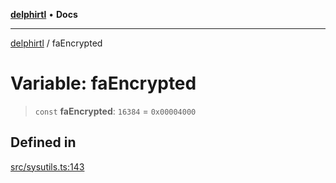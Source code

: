 [**delphirtl**](../README.md) • **Docs**

***

[delphirtl](../globals.md) / faEncrypted

# Variable: faEncrypted

> `const` **faEncrypted**: `16384` = `0x00004000`

## Defined in

[src/sysutils.ts:143](https://github.com/chuacw/delphirtl/blob/1d6969b8a199060a984c4375d6be1f0ffa838be2/src/sysutils.ts#L143)
